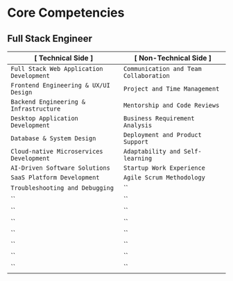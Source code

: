 # Core Competencies
 
## Full Stack Engineer
| [ Technical Side ] | [ Non-Technical Side ] |
|---|---|
| `Full Stack Web Application Development` | `Communication and Team Collaboration` |
| `Frontend Engineering & UX/UI Design` | `Project and Time Management` |
| `Backend Engineering & Infrastructure` | `Mentorship and Code Reviews` |
| `Desktop Application Development` | `Business Requirement Analysis` |
| `Database & System Design` | `Deployment and Product Support` |
| `Cloud-native Microservices Development` | `Adaptability and Self-learning` |
| `AI-Driven Software Solutions` | `Startup Work Experience` |
| `SaaS Platform Development` | `Agile Scrum Methodology` |
| `Troubleshooting and Debugging` | `` |
| `` | `` |
| `` | `` |
| `` | `` |
| `` | `` |
| `` | `` |
| `` | `` |
| `` | `` |